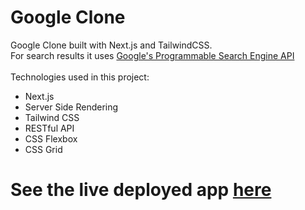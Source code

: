 # Google Clone
Google Clone built with Next.js and TailwindCSS. <br>
For search results it uses [Google's Programmable Search Engine API](https://developers.google.com/custom-search/v1/using_rest) <br><br>
Technologies used in this project:
- Next.js
- Server Side Rendering
- Tailwind CSS
- RESTful API
- CSS Flexbox
- CSS Grid

# See the live deployed app [here](https://google-clone-sigma.vercel.app)
